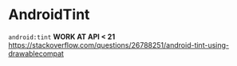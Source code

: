 # AndroidTint

`android:tint` **WORK AT API < 21**
https://stackoverflow.com/questions/26788251/android-tint-using-drawablecompat